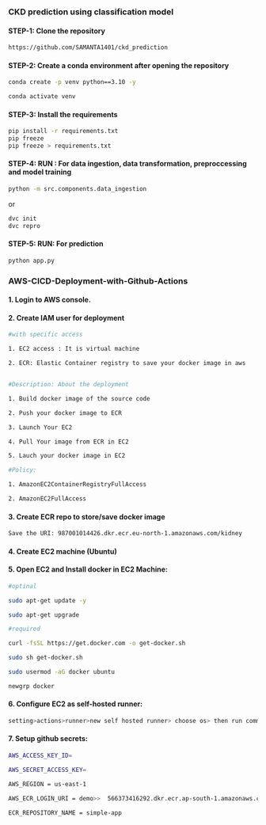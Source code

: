 ### CKD prediction using classification  model

#### STEP-1: Clone the repository   
```bash
https://github.com/SAMANTA1401/ckd_prediction
```
#### STEP-2: Create a conda environment after opening the repository
```bash
conda create -p venv python==3.10 -y
```
```bash
conda activate venv
```
#### STEP-3: Install the requirements
```bash
pip install -r requirements.txt
pip freeze
pip freeze > requirements.txt
```
####  STEP-4: RUN : For data ingestion, data transformation, preproccessing and model training
```bash
python -m src.components.data_ingestion
```
or
```bash
dvc init
dvc repro
```
#### STEP-5: RUN: For prediction
```bash
python app.py
```

### AWS-CICD-Deployment-with-Github-Actions

#### 1. Login to AWS console.
#### 2. Create IAM user for deployment

```bash
#with specific access

1. EC2 access : It is virtual machine

2. ECR: Elastic Container registry to save your docker image in aws


#Description: About the deployment

1. Build docker image of the source code

2. Push your docker image to ECR

3. Launch Your EC2 

4. Pull Your image from ECR in EC2

5. Lauch your docker image in EC2

#Policy:

1. AmazonEC2ContainerRegistryFullAccess

2. AmazonEC2FullAccess
```
#### 3. Create ECR repo to store/save docker image
```bash
Save the URI: 987001014426.dkr.ecr.eu-north-1.amazonaws.com/kidney
```
#### 4. Create EC2 machine (Ubuntu)
#### 5. Open EC2 and Install docker in EC2 Machine:
```bash
#optinal

sudo apt-get update -y

sudo apt-get upgrade

#required

curl -fsSL https://get.docker.com -o get-docker.sh

sudo sh get-docker.sh

sudo usermod -aG docker ubuntu

newgrp docker
```

#### 6. Configure EC2 as self-hosted runner:
```bash
setting>actions>runner>new self hosted runner> choose os> then run command one by one
```
#### 7. Setup github secrets:
```bash
AWS_ACCESS_KEY_ID=

AWS_SECRET_ACCESS_KEY=

AWS_REGION = us-east-1

AWS_ECR_LOGIN_URI = demo>>  566373416292.dkr.ecr.ap-south-1.amazonaws.com

ECR_REPOSITORY_NAME = simple-app

```

